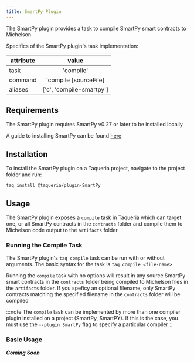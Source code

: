 ```yaml
---
title: SmartPy Plugin
---
```


The SmartPy plugin provides a task to compile SmartPy smart contracts to Michelson

Specifics of the SmartPy plugin's task implementation:

|  attribute |  value                   | 
|------------|:------------------------:|
|  task      | 'compile'                | 
|  command   | 'compile [sourceFile]    | 
|  aliases   | ['c', 'compile-smartpy'] |        

## Requirements

The SmartPy plugin requires SmartPy v0.27 or later to be installed locally

A guide to installing SmartPy can be found [here](https://SmartPylang.org/docs/intro/installation)

## Installation

To install the SmartPy plugin on a Taqueria project, navigate to the project folder and run:
```shell
taq install @taqueria/plugin-SmartPy
```

## Usage

The SmartPy plugin exposes a `compile` task in Taqueria which can target one, or all SmartPy contracts in the `contracts` folder and compile them to Michelson code output to the `artifacts` folder

### Running the Compile Task

The SmartPy plugin's `taq compile` task can be run with or without arguments. The basic syntax for the task is `taq compile <file-name>`

Running the `compile` task with no options will result in any source SmartPy smart contracts in the `contracts` folder being compiled to Michelson files in the `artifacts` folder. If you speficy an optional filename, only SmartPy contracts matching the specified filename in the `contracts` folder will be compiled

:::note
The `compile` task can be implemented by more than one compiler plugin installed on a project (SmartPy, SmartPY). If this is the case, you must use the `--plugin SmartPy` flag to specify a particular compiler
::



### Basic Usage

***Coming Soon***

